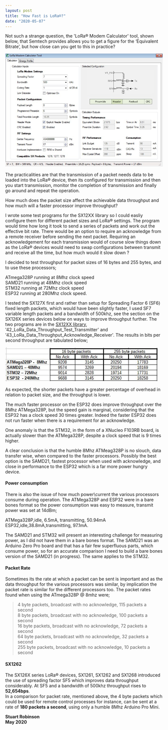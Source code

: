 ```yaml
---
layout: post
title: "How Fast is LoRa®?"
date: "2020-05-07"
---
```


Not such a strange question, the 'LoRa® Modem Calculator' tool, shown below, that Semtech provides allows you to get a figure for the ‘Equivalent Bitrate’, but how close can you get to this in practice?

![](/images/LoRa_Calculator.jpg)

The practicalities are that the transmission of a packet needs data to be loaded into the LoRa® device, then its configured for transmission and then you start transmission, monitor the completion of transmission and finally go around and repeat the operation.

How much does the packet size affect the achievable data throughput and how much will a faster processor improve throughput?  

I wrote some test programs for the SX12XX library so I could easliy configure them for different packet sizes and LoRa® settings. The program would time how long it took to send a series of packets and work out the effective bit rate. There would be an option to require an acknowledge from a remote receiver before sending the next packet. Requiring an acknowledgement for each transmission would of course slow things down as the LoRa® devices would need to swap configurations between transmit and receive all the time, but how much would it slow down ?  

I decided to test throughput for packet sizes of 16 bytes and 255 bytes, and to use these processors;  

ATmega328P running at 8Mhz clock speed  
SAMD21 running at 48Mhz clock speed  
STM32 running at 72Mhz clock speed  
ESP32 running at 280Mhz clock speed.

I tested the SX127X first and rather than setup for Spreading Factor 6 (SF6) fixed length packets, which would have been slightly faster, I used SF7 variable length packets and a bandwidth of 500khz, see the section on the SX126X series devices below on ways to improve throughput further. The two programs are in the [SX12XX library](https://github.com/StuartsProjects/SX12XX-LoRa), '42\_LoRa\_Data\_Throughput\_Test\_Transmitter' and '43\_LoRa\_Data\_Throughput\_Acknowledge\_Receiver'. The results in bits per second throughput are tabulated below;

![](/images/How_Fast_is_LoRa_Results.jpg)

As expected, the shorter packets have a greater percentage of overhead in relation to packet size, and the throughput is lower.

  
The much faster processor on the ESP32 does improve throughput over the 8Mhz ATMega328P, but the speed gain is marginal, considering that the ESP32 has a clock speed 30 times greater. Indeed the faster ESP32 does not run faster when there is a requirement for an acknowledge.

One anomaly is that the STM32, in the form of a XNucleo F103RB board, is actually slower than the ATMega328P, despite a clock speed that is 9 times higher.

A clear conclusion is that the humble 8Mhz ATMeag328P is no slouch, data transfer wise, when compared to the faster processors. Possibly the best option is the SAMD21, fastest processor when used with acknowledge, and close in performance to the ESP32 which is a far more power hungry device.

#### Power consumption  

There is also the issue of how much power\\current the various processors consume during operation. The ATMega328P and ESP32 were in a bare bones format so the power consumption was easy to measure, transmit power was set at 14dBm;

  
ATMega328P,idle, 6.5mA, transmitting, 50.94mA  
ESP32,idle,38.8mA,transmitting, 97.1mA.  

The SAMD21 and STM32 will present an interesting challenge for measuring power, as I did not have them in a bare bones format. The SAMD21 was an Arduino Zero Pro board and that has a fair few superfluous parts, which consume power, so for an accurate comparison I need to build a bare bones version of the SAMD21 (in progress). The same applies to the STM32.

#### Packet Rate  

Sometimes its the rate at which a packet can be sent is important and as the data throughput for the various processors was similar, by implication the packet rate is similar for the different processors too. The packet rates found when using the ATmega328P @ 8mhz were;

  

> 4 byte packets, broadcast with no acknowledge, 115 packets a second  
8 byte packets, broadcast with no acknowledge, 100 packets a second  
16 byte packets, broadcast with no acknowledge, 72 packets a second  
64 byte packets, broadcast with no acknowledge, 32 packets a second  
255 byte packets, broadcast with no acknowledge, 10 packets a second

#### SX1262

The SX126X series LoRa® devices, SX1261, SX1262 and SX1268 introduced the use of spreading factor SF5 which improves data throughput considerably. At SF5 and a bandwidth of 500khz throughput rises to **52,654bps**.  
In a comparison for packet rate, mentioned above, the 4 byte packets which could be used for remote control processes for instance, can be sent at a rate of **180 packets a second**, using only a humble 8Mhz Arduino Pro Mini.

**Stuart Robinson  
May 2020**
